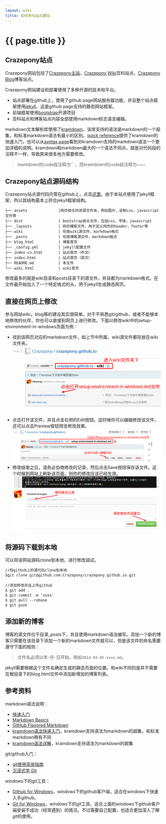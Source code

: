 ```yaml
---
layout: wiki
title: 如何参与站点建设
---
```


# {{ page.title }}

## Crazepony站点
Crazepony网站包括了[Crazepony主站](http://crazepony.github.io/index-cn.html)，[Crazepony Wiki](http://crazepony.github.io/wiki.html)百科站点，[Crazepony Blog](http://crazepony.github.io/blog.html)博客站点。

Crazepony网站建设和部署使用了多种开源的技术和平台。

* 站点部署在github上，使用了github page网站服务器功能，并且整个站点框架使用[jekyll](http://jekyllrb.com/)，这是github page支持的静态网站框架。
* 前端框架使用[bootstrap](https://github.com/twbs/bootstrap)开源项目
* 百科站点和博客站点内容全部使用markdown标志语言编辑。

markdown文本解析库使用了[kramdown](http://kramdown.gettalong.org/)，该库支持的语法是markdown的一个超集，和标准markdown语法有最小的区别。[quick reference](http://kramdown.gettalong.org/quickref.html)提供了kramdown的快速入门，也可以从[syntax page](http://kramdown.gettalong.org/syntax.html)看到对kramdown支持的markdown语法一个更加详细的说明。kramdown和markdown最大的一个语法不同点，就是对代码段的注释不一样，导致原来很多地方需要修改。

> markdown的code段注释为```，而kramdown的code段注释为~~~

## Crazepony站点源码结构
Crazepony站点源代码托管在github上，点击[这里](https://github.com/Crazepony/crazepony.github.io)。由于本站点使用了jekyll框架，所以其结构基本上符合jekyll框架结构。

~~~~
├── assets              |网页相关的资源文件夹，例如图片，定制css，javascript文件等
├── dist                | bootstrap相关文件，包括css，字体，javascript
├── _layouts            | 网页模板文件，用于定义网页的header，footer等
├── wiki                | 存放wiki源文件，markdown格式
├── _posts              | 存放博客源文件，markdown格式
├── blog.html           | 博客首页
├── _config.yml         | jekyll配置文件
├── index-cn.html       | 站点首页（中文）
├── index.html          | 站点首页（英文）
├── README.md           | 本文件
└── wiki.html           | wiki首页
~~~~

修改最多的就是wiki目录和posts目录下的源文件，并且都为markdown格式。在文件最开始加入了一个特定格式的头，用于jekyll生成静态网页。

## 直接在网页上修改
参与网站wiki，blog等的建设其实很简单。对于不熟悉git/github，或者不能够本地修改的伙伴，你也可以直接到网页上进行修改。下面以修改wiki中的setup-environment-in-windows页面为例：

* 找到该网页对应的markdown文件，如上节中所属，wiki源文件都存放在wiki文件夹。
![](../assets/img/readme_001.png)
* 点击打开该文件，并且点击右侧的Edit按钮。这时候你可以编辑修改该文件，还可以点击Preview按钮预览修改效果。
![](../assets/img/readme_002.png)
* 修改结束之后，请务必协商修改的记录，然后点击Save按钮保存该文件。这个时候到网站上刷新该页面，则你的修改应该已经生效。
![](../assets/img/readme_003.png)

## 将源码下载到本地
可以将该网站源码clone到本地，进行修改调试。

~~~
//将github上的源代码clone到本地
$git clone git@github.com:Crazepony/crazepony.github.io.git

//添加修改并且上传github
$ git add .
$ git commit -m 'xxxx'
$ git pull --rebase
$ git push

~~~

## 添加新的博客

博客的源文件位于目录_posts下，并且使用markdown语法编写。添加一个新的博客只需要在该目录下添加一个新的markdown文件就可以，但是该文件的命名需要遵守下面的规则：

> 文件名必须以年-月-日开始，例如`2014-03-05-xxxx.md`。

jekyll需要根据这个文件名确定生成的静态页面的位置。和wiki不同的是并不需要在根目录下的blog.html文件中添加新增加的博客列表。


## 参考资料
markdown语法说明：

* [快速入门](http://wowubuntu.com/markdown/basic.html)
* [Markdown Basics](https://help.github.com/articles/markdown-basics)
* [GitHub Flavored Markdown](https://help.github.com/articles/github-flavored-markdown)
* [kramdown语法快速入门](http://kramdown.gettalong.org/quickref.html)，kramdown支持语法为markdown的超集，和标准markdown稍有不同
* [kramdown语法详解](http://kramdown.gettalong.org/syntax.html)，kramdown支持语法为markdown的超集

git/github入门：

* [git使用简易指南](http://www.bootcss.com/p/git-guide/)
* [沉浸式学 Git](http://igit.linuxtoy.org/index.html)

windows下的git工具：

* [Github for Windows](https://windows.github.com/)，windows下的github客户端，适合在windows下快速入手github。
* [Git for Windows](http://msysgit.github.io/)，windows下的git工具，适合上面的windows下github客户端安装不成功（经常遇到）的情况。不过需要自己配置，也适合更加深入了解git的使用。
